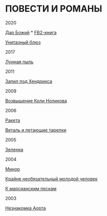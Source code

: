 # ПОВЕСТИ И РОМАНЫ

2020

[Дар Божий](https://raw.githubusercontent.com/psemiletov/prose/main/%D0%B4%D0%B0%D1%80.txt) * [FB2-книга](https://github.com/psemiletov/prose/raw/main/%D0%B4%D0%B0%D1%80.fb2.zip)

[Унитазный блюз](https://raw.githubusercontent.com/psemiletov/prose/main/%D1%83%D0%BD%D0%B8%D1%82%D0%B0%D0%B7%D0%BD%D1%8B%D0%B9%20%D0%B1%D0%BB%D1%8E%D0%B7.txt)

2017

[Лунная пыль](https://raw.githubusercontent.com/psemiletov/prose/main/%D0%BB%D1%83%D0%BD%D0%BD%D0%B0%D1%8F%20%D0%BF%D1%8B%D0%BB%D1%8C.txt)


2011

[Запил под Хендрикса](https://raw.githubusercontent.com/psemiletov/prose/main/%D0%B7%D0%B0%D0%BF%D0%B8%D0%BB%20%D0%BF%D0%BE%D0%B4%20%D1%85%D0%B5%D0%BD%D0%B4%D1%80%D0%B8%D0%BA%D1%81%D0%B0.txt)

2009

[Возвышение Коли Ноликова](https://raw.githubusercontent.com/psemiletov/prose/main/%D0%BD%D0%BE%D0%BB%D0%B8%D0%BA%D0%BE%D0%B2.txt)

2006

[Ракета](https://raw.githubusercontent.com/psemiletov/prose/main/%D1%80%D0%B0%D0%BA%D0%B5%D1%82%D0%B0.txt)

[Веталь и летающие тарелки](https://raw.githubusercontent.com/psemiletov/prose/main/%D0%B2%D0%B5%D1%82%D0%B0%D0%BB%D1%8C.txt)

2005

[Зеленка](https://raw.githubusercontent.com/psemiletov/prose/main/%D0%B7%D0%B5%D0%BB%D0%B5%D0%BD%D0%BA%D0%B0.txt)


2004

[Минор](https://raw.githubusercontent.com/psemiletov/prose/main/%D0%BC%D0%B8%D0%BD%D0%BE%D1%80.txt)

[Крайне необязательный молодой человек](https://raw.githubusercontent.com/psemiletov/prose/main/%D0%BC%D0%BE%D0%BB%D1%87%D0%B5%D0%BB.txt)

[К марсианским пескам](https://raw.githubusercontent.com/psemiletov/prose/main/%D0%BA%20%D0%BC%D0%B0%D1%80%D1%81%D0%B8%D0%B0%D0%BD%D1%81%D0%BA%D0%B8%D0%BC%20%D0%BF%D0%B5%D1%81%D0%BA%D0%B0%D0%BC.txt)


2003

[Незнакомка Аорта](https://raw.githubusercontent.com/psemiletov/prose/main/%D0%B0%D0%BE%D1%80%D1%82%D0%B0.txt)